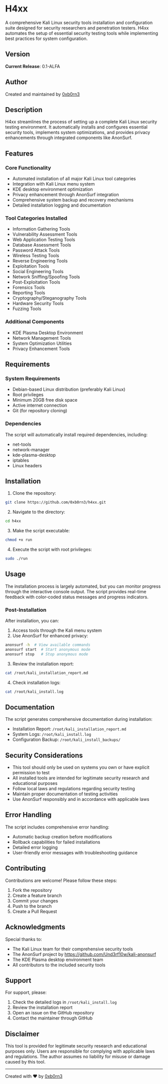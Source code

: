 # H4xx

A comprehensive Kali Linux security tools installation and configuration suite designed for security researchers and penetration testers. H4xx automates the setup of essential security testing tools while implementing best practices for system configuration.

## Version
**Current Release**: 0.1-ALFA

## Author
Created and maintained by [0xb0rn3](https://github.com/0xb0rn3)

## Description
H4xx streamlines the process of setting up a complete Kali Linux security testing environment. It automatically installs and configures essential security tools, implements system optimizations, and provides privacy enhancements through integrated components like AnonSurf.

## Features

### Core Functionality
- Automated installation of all major Kali Linux tool categories
- Integration with Kali Linux menu system
- KDE desktop environment optimization
- Privacy enhancement through AnonSurf integration
- Comprehensive system backup and recovery mechanisms
- Detailed installation logging and documentation

### Tool Categories Installed
- Information Gathering Tools
- Vulnerability Assessment Tools
- Web Application Testing Tools
- Database Assessment Tools
- Password Attack Tools
- Wireless Testing Tools
- Reverse Engineering Tools
- Exploitation Tools
- Social Engineering Tools
- Network Sniffing/Spoofing Tools
- Post-Exploitation Tools
- Forensics Tools
- Reporting Tools
- Cryptography/Steganography Tools
- Hardware Security Tools
- Fuzzing Tools

### Additional Components
- KDE Plasma Desktop Environment
- Network Management Tools
- System Optimization Utilities
- Privacy Enhancement Tools

## Requirements

### System Requirements
- Debian-based Linux distribution (preferably Kali Linux)
- Root privileges
- Minimum 20GB free disk space
- Active internet connection
- Git (for repository cloning)

### Dependencies
The script will automatically install required dependencies, including:
- net-tools
- network-manager
- kde-plasma-desktop
- iptables
- Linux headers

## Installation

1. Clone the repository:
```bash
git clone https://github.com/0xb0rn3/h4xx.git
```

2. Navigate to the directory:
```bash
cd h4xx
```

3. Make the script executable:
```bash
chmod +x run
```

4. Execute the script with root privileges:
```bash
sudo ./run
```

## Usage

The installation process is largely automated, but you can monitor progress through the interactive console output. The script provides real-time feedback with color-coded status messages and progress indicators.

### Post-Installation

After installation, you can:

1. Access tools through the Kali menu system
2. Use AnonSurf for enhanced privacy:
```bash
anonsurf -h  # View available commands
anonsurf start  # Start anonymous mode
anonsurf stop   # Stop anonymous mode
```

3. Review the installation report:
```bash
cat /root/kali_installation_report.md
```

4. Check installation logs:
```bash
cat /root/kali_install.log
```

## Documentation

The script generates comprehensive documentation during installation:

- Installation Report: `/root/kali_installation_report.md`
- System Logs: `/root/kali_install.log`
- Configuration Backup: `/root/kali_install_backups/`

## Security Considerations

- This tool should only be used on systems you own or have explicit permission to test
- All installed tools are intended for legitimate security research and educational purposes
- Follow local laws and regulations regarding security testing
- Maintain proper documentation of testing activities
- Use AnonSurf responsibly and in accordance with applicable laws

## Error Handling

The script includes comprehensive error handling:

- Automatic backup creation before modifications
- Rollback capabilities for failed installations
- Detailed error logging
- User-friendly error messages with troubleshooting guidance

## Contributing

Contributions are welcome! Please follow these steps:

1. Fork the repository
2. Create a feature branch
3. Commit your changes
4. Push to the branch
5. Create a Pull Request

## Acknowledgments

Special thanks to:
- The Kali Linux team for their comprehensive security tools
- The AnonSurf project by https://github.com/Und3rf10w/kali-anonsurf
- The KDE Plasma desktop environment team
- All contributors to the included security tools

## Support

For support, please:
1. Check the detailed logs in `/root/kali_install.log`
2. Review the installation report
3. Open an issue on the GitHub repository
4. Contact the maintainer through GitHub

## Disclaimer

This tool is provided for legitimate security research and educational purposes only. Users are responsible for complying with applicable laws and regulations. The author assumes no liability for misuse or damage caused by this tool.

---

Created with ❤️ by [0xb0rn3](https://github.com/0xb0rn3)
